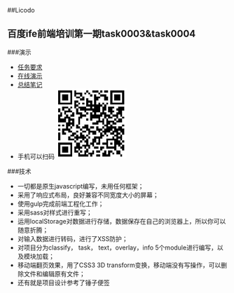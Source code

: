 ##Licodo

百度ife前端培训第一期task0003&task0004
-------------
###演示

+  [任务要求](https://github.com/baidu-ife/ife/tree/master/task/task0004)
+  [在线演示](http://news.upc.edu.cn/zt/licodo/)
+  [总结笔记](https://github.com/licop/feNote)
+  手机可以扫码
![erweima](img/erweima.png)

###技术

+   一切都是原生javascript编写，未用任何框架；
+   采用了响应式布局，良好兼容不同宽度大小的屏幕；
+   使用gulp完成前端工程化工作；
+   采用sass对样式进行重写；
+   运用localStorage对数据进行存储，数据保存在自己的浏览器上，所以你可以随意折腾；
+   对输入数据进行转码，进行了XSS防护；
+   对项目分为classify， task， text，overlay，info 5个module进行编写，以及模块加载；
+   移动端翻页效果，用了CSS3 3D transform变换，移动端没有写操作，可以删除文件和编辑原有文件；
+   还有就是项目设计参考了锤子便签










